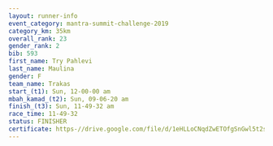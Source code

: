 ```yaml
---
layout: runner-info 
event_category: mantra-summit-challenge-2019 
category_km: 35km 
overall_rank: 23
gender_rank: 2
bib: 593
first_name: Try Pahlevi
last_name: Maulina
gender: F
team_name: Trakas
start_(t1): Sun, 12-00-00 am
mbah_kamad_(t2): Sun, 09-06-20 am
finish_(t3): Sun, 11-49-32 am
race_time: 11-49-32
status: FINISHER
certificate: https-//drive.google.com/file/d/1eHLLoCNqdZwETOfgSnGwl5t2s-wZqTs4/view?usp=sharing
---
```


